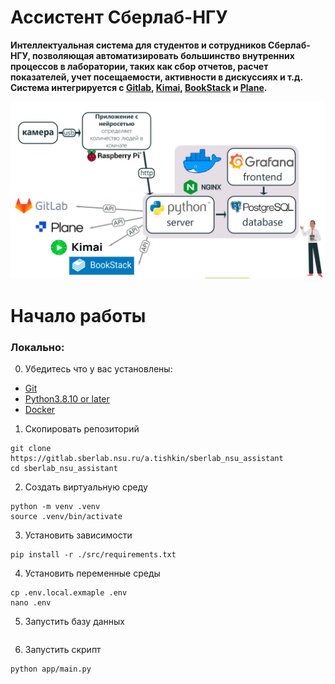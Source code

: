 # Ассистент Сберлаб-НГУ

**Интеллектуальная система для студентов и сотрудников Сберлаб-НГУ, позволяющая автоматизировать большинство внутренних процессов в лаборатории, таких как сбор отчетов, расчет показателей, учет посещаемости, активности в дискуссиях и т.д. Система интегрируется с [__Gitlab__](), [__Kimai__](), [__BookStack__]() и [__Plane__]().**

![Схема проекта](схема.jpg)

# Начало работы

### Локально:

0. Убедитесь что у вас установлены:
* [Git](https://git-scm.com/)
* [Python3.8.10 or later](https://www.python.org/)
* [Docker](https://www.docker.com/)
  
1. Скопировать репозиторий
```shell
git clone https://gitlab.sberlab.nsu.ru/a.tishkin/sberlab_nsu_assistant
cd sberlab_nsu_assistant
```
2. Создать виртуальную среду
```shell
python -m venv .venv
source .venv/bin/activate
```
3. Установить зависимости
```shell
pip install -r ./src/requirements.txt
```
4. Установить переменные среды
```shell
cp .env.local.exmaple .env
nano .env
```
5. Запустить базу данных
```shell
```
6. Запустить скрипт
```shell
python app/main.py
```
